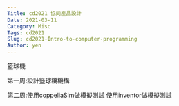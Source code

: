 ```yaml
---
Title: cd2021 協同產品設計
Date: 2021-03-11 
Category: Misc
Tags: cd2021
Slug: cd2021-Intro-to-computer-programming
Author: yen
---
```



<!-- PELICAN_END_SUMMARY -->

籃球機

第一周:設計籃球機機構

第二周:使用coppeliaSim做模擬測試
             使用inventor做模擬測試


